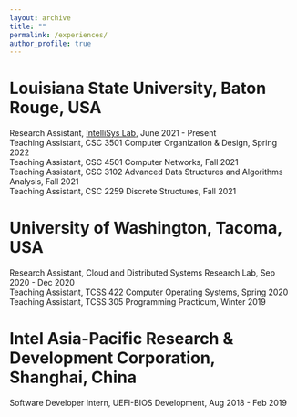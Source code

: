 ```yaml
---
layout: archive
title: ""
permalink: /experiences/
author_profile: true
---
```


# Louisiana State University, Baton Rouge, USA

Research Assistant, [IntelliSys Lab](https://intellisys.haow.ca/), June 2021 - Present  
Teaching Assistant, CSC 3501 Computer Organization & Design, Spring 2022  
Teaching Assistant, CSC 4501 Computer Networks, Fall 2021  
Teaching Assistant, CSC 3102 Advanced Data Structures and Algorithms Analysis, Fall 2021  
Teaching Assistant, CSC 2259 Discrete Structures, Fall 2021  

# University of Washington, Tacoma, USA

Research Assistant, Cloud and Distributed Systems Research Lab, Sep 2020 - Dec 2020  
Teaching Assistant, TCSS 422 Computer Operating Systems, Spring 2020  
Teaching Assistant, TCSS 305 Programming Practicum, Winter 2019  

# Intel Asia-Pacific Research & Development Corporation, Shanghai, China

Software Developer Intern, UEFI-BIOS Development, Aug 2018 - Feb 2019
